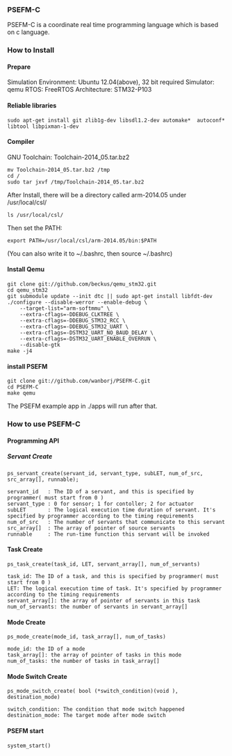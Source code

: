### PSEFM-C

PSEFM-C is a coordinate real time programming language which is based on c language.


### How to Install

#### Prepare

Simulation Environment: Ubuntu 12.04(above), 32 bit required
Simulator: qemu
RTOS: FreeRTOS
Architecture: STM32-P103

#### Reliable libraries

```
sudo apt-get install git zlib1g-dev libsdl1.2-dev automake*  autoconf* libtool libpixman-1-dev
```

#### Compiler

GNU Toolchain: Toolchain-2014_05.tar.bz2

```
mv Toolchain-2014_05.tar.bz2 /tmp
cd /
sudo tar jxvf /tmp/Toolchain-2014_05.tar.bz2
```

After Install, there will be a directory called arm-2014.05 under /usr/local/csl/
```
ls /usr/local/csl/
```

Then set the PATH:
```
export PATH=/usr/local/csl/arm-2014.05/bin:$PATH
```
(You can also write it to ~/.bashrc, then source ~/.bashrc)

#### Install Qemu
```
git clone git://github.com/beckus/qemu_stm32.git
cd qemu_stm32
git submodule update --init dtc || sudo apt-get install libfdt-dev
./configure --disable-werror --enable-debug \
    --target-list="arm-softmmu" \
    --extra-cflags=-DDEBUG_CLKTREE \
    --extra-cflags=-DDEBUG_STM32_RCC \
    --extra-cflags=-DDEBUG_STM32_UART \
    --extra-cflags=-DSTM32_UART_NO_BAUD_DELAY \
    --extra-cflags=-DSTM32_UART_ENABLE_OVERRUN \
    --disable-gtk
make -j4
```

#### install PSEFM
```
git clone git://github.com/wanborj/PSEFM-C.git
cd PSEFM-C
make qemu
```

The PSEFM example app in ./apps will run after that.


### How to use PSEFM-C

#### Programming API

##### Servant Create

```
ps_servant_create(servant_id, servant_type, subLET, num_of_src, src_array[], runnable);

servant_id   : The ID of a servant, and this is specified by programmer( must start from 0 )
servant_type : 0 for sensor; 1 for contoller; 2 for actuator
subLET       : The logical execution time duration of servant. It's specified by programmer according to the timing requirements
num_of_src   : The number of servants that communicate to this servant
src_array[]  : The array of pointer of source servants
runnable     : The run-time function this servant will be invoked
```
#### Task Create
```
ps_task_create(task_id, LET, servant_array[], num_of_servants)

task_id: The ID of a task, and this is specified by programmer( must start from 0 )
LET: The logical execution time of task. It's specified by programmer according to the timing requirements
servant_array[]: the array of pointer of servants in this task
num_of_servants: the number of servants in servant_array[]
```

#### Mode Create
```
ps_mode_create(mode_id, task_array[], num_of_tasks)

mode_id: the ID of a mode
task_array[]: the array of pointer of tasks in this mode
num_of_tasks: the number of tasks in task_array[]
```

#### Mode Switch Create
```
ps_mode_switch_create( bool (*switch_condition)(void ),  destination_mode)

switch_condition: The condition that mode switch happened
destination_mode: The target mode after mode switch
```

#### PSEFM start
```
system_start()
```



